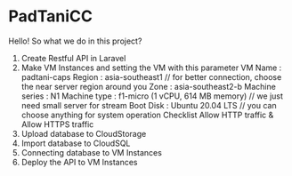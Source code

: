 # PadTaniCC

Hello!
So what we do in this project?
1. Create Restful API in Laravel
2. Make VM Instances and setting the VM with this parameter
    VM Name : padtani-caps
    Region : asia-southeast1 // for better connection, choose the near server region around you
    Zone : asia-southeast2-b
    Machine series : N1
    Machine type : f1-micro (1 vCPU, 614 MB memory) // we just need small server for stream
    Boot Disk : Ubuntu 20.04 LTS // you can choose anything for system operation
    Checklist Allow HTTP traffic & Allow HTTPS traffic
3. Upload database to CloudStorage
4. Import database to CloudSQL
5. Connecting database to VM Instances
6. Deploy the API to VM Instances

